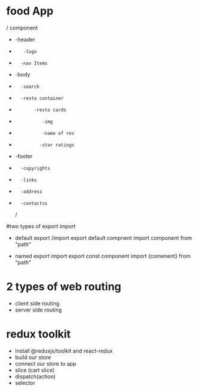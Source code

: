 # food App

/ component

- -header
-        -logo
-       -nav Items
- -body
-       -search
-       -resto container
-            -resto cards
-               -img
-               -name of res
-              -star ratings
- -footer
-       -copyrights
-       -links
-       -address
-       -contactss
  /

#two types of export import

- default export /import
  export default compnent
  import component from "path"

- named export import
  export const component
  import {comenent} from "path"

# 2 types of web routing

- client side routing
- server side routing

# redux toolkit

- install @reduxjs/toolkit and react-redux
- build our store
- connect our store to app
- slice (cart slice)
- dispatch(action)
- selector
